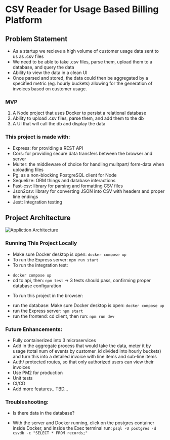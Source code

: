 # CSV Reader for Usage Based Billing Platform

## Problem Statement
- As a startup we recieve a high volume of customer usage data sent to us as .csv files
- We need to be able to take .csv files, parse them, upload them to a database, and query the data
- Ability to view the data in a clean UI
- Once parsed and stored, the data could then be aggregated by a specified metric (eg. hourly buckets) allowing for the generation of invoices based on customer usage.

### MVP
1. A Node project that uses Docker to persist a relational database
2. Ability to upload .csv files, parse them, and add them to the db
3. A UI that will call the db and display the data

### This project is made with:
* Express: for providing a REST API
* Cors: for providing secure data transfers between the browser and server
* Multer: the middleware of choice for handling mulitpart/ form-data when uploading files
* Pg: as a non-blocking PostgreSQL client for Node
* Sequelize: ORM things and database interactions
* Fast-csv: library for parsing and formatting CSV files
* Json2csv: library for converting JSON into CSV with headers and proper line endings
* Jest: Integration testing

## Project Architecture
![Appliction Architecture](https://github.com/pizzawarrior/node-docker-csv-importer/assets/94874182/53b83f2a-6f84-4b1c-a640-99cc1e438566)

### Running This Project Locally
* Make sure Docker desktop is open: `docker compose up`
* To run the Express server: `npm run start`
* To run the integration test:
- `docker compose up`
- cd to api, then: `npm test`
-> 3 tests should pass, confirming proper database configuration
* To run this project in the browser:
- run the database: Make sure Docker desktop is open: `docker compose up`
- run the Express server: `npm start`
- run the frontend: cd client, then run: `npm run dev`

### Future Enhancements:
* Fully containerized into 3 microservices
* Add in the aggregate process that would take the data, meter it by usage (total num of events by customer_id divided into hourly buckets) and turn this into a detailed invoice with line items and sub-line items
* Auth/ protected routes, so that only authorized users can view their invoices
* Use PM2 for production
* Unit tests
* CI/CD
* Add more features.. TBD...

### Troubleshooting:
* Is there data in the database?
- With the server and Docker running, click on the postgres container inside Docker, and inside the Exec terminal run: `psql -U postgres -d csvdb -c "SELECT * FROM records;"`
